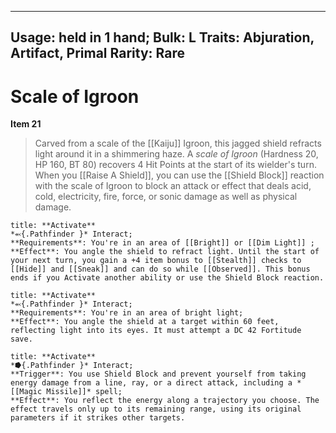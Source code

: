 
---
Usage: held in 1 hand;
Bulk: L
Traits: Abjuration, Artifact, Primal
Rarity: Rare
---

# Scale of Igroon

**Item 21**

> Carved from a scale of the [[Kaiju]] Igroon, this jagged shield refracts light around it in a shimmering haze. A *scale of Igroon* (Hardness 20, HP 160, BT 80) recovers 4 Hit Points at the start of its wielder's turn. When you [[Raise A Shield]], you can use the [[Shield Block]] reaction with the scale of Igroon to block an attack or effect that deals acid, cold, electricity, fire, force, or sonic damage as well as physical damage.

```ad-embed-ability
title: **Activate**
*⬻{.Pathfinder }* Interact; 
**Requirements**: You're in an area of [[Bright]] or [[Dim Light]] ;
**Effect**: You angle the shield to refract light. Until the start of your next turn, you gain a +4 item bonus to [[Stealth]] checks to [[Hide]] and [[Sneak]] and can do so while [[Observed]]. This bonus ends if you Activate another ability or use the Shield Block reaction.

```

```ad-embed-ability
title: **Activate**
*⬻{.Pathfinder }* Interact; 
**Requirements**: You're in an area of bright light;
**Effect**: You angle the shield at a target within 60 feet, reflecting light into its eyes. It must attempt a DC 42 Fortitude save.

```

```ad-embed-ability
title: **Activate**
*⭓{.Pathfinder }* Interact; 
**Trigger**: You use Shield Block and prevent yourself from taking energy damage from a line, ray, or a direct attack, including a *[[Magic Missile]]* spell;
**Effect**: You reflect the energy along a trajectory you choose. The effect travels only up to its remaining range, using its original parameters if it strikes other targets.

```
